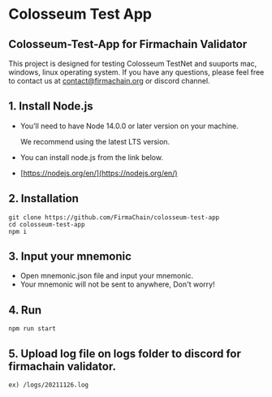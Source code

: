 # Colosseum Test App

## Colosseum-Test-App for Firmachain Validator

This project is designed for testing Colosseum TestNet and suuports mac, windows, linux operating system. If you have any questions, please feel free to contact us at [contact@firmachain.org](mailto:contact@firmachain.org) or discord channel.

## 1. Install Node.js

*   You’ll need to have Node 14.0.0 or later version on your machine.&#x20;

    We recommend using the latest LTS version.
* You can install node.js from the link below.
* [https://nodejs.org/en/](https://nodejs.org/en/)

## 2. Installation

```
git clone https://github.com/FirmaChain/colosseum-test-app
cd colosseum-test-app
npm i
```

## 3. Input your mnemonic

* Open mnemonic.json file and input your mnemonic.
* Your mnemonic will not be sent to anywhere, Don't worry!

## 4. Run

```
npm run start
```

## 5. Upload log file on logs folder to discord for firmachain validator.

```
ex) /logs/20211126.log
```
